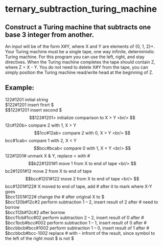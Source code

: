 # ternary_subtraction_turing_machine

## Construct a Turing machine that subtracts one base 3 integer from another. <br/>

An input will be of the form X#Y, where X and Y are elements of {0, 1, 2}+. 
Your Turing machine must be a single tape, one way infinite, deterministic Turing machine. 
For this program you can use the left, right, and stay directives.
When the Turing machine completes the tape should contain Z, where Z = X - Y. You do not need to
delete X#Y from the tape, you can simply position the Turing machine read/write head at the
beginning of Z.

## Example:

122#1201 initial string <br/>
$122#1201 insert firsrt $ <br/>
$$122#1201 insert second $ <br/>
$$122#1201> initialize comparison to X > Y <br/>
$$12c#120b> compare 2 with 1, X > Y <br/>
$$1cc#12ab> compare 2 with 0, X > Y <br/>
$$bcc#1cab< compare 1 with 2, X < Y <br/>
$$bcc#bcab< compare 0 with 1, X < Y <br/>
$$122#1201# unmark X & Y, replace < with # <br/>
$$b22#1201#1 move 1 from X to end of tape <br/>
$$bc2#1201#12 move 2 from X to end of tape <br/>
$$bcc#1201#122 move 2 from X to end of tape <br/>
$$bcc#1201#122# X moved to end of tape, add # after it to mark where X-Y goes <br/>
$$bcc$1201#122# change the # after original X to $ <br/>
$$bcc$120b#12c#2 perform subtraction 1 – 2, insert result of 2 after # need to borrow <br/>
$$bcc$112b#12c#2 after borrow <br/>
$$bcc$11cb#1cc#02 perform subtraction 2 – 2, insert result of 0 after # <br/>
$$bcc$1bcb#bcc#002 perform subtraction 1 – 1, insert result of 0 after # <br/>
$$bcc$bbcb#bcc#1002 perform subtraction 1 – 0, insert result of 1 after # <br/>
$$bcc$bbcb#bcc-1002 replace # with - infront of the result, since symbol to the left of the right most $ is not $ <br/>
